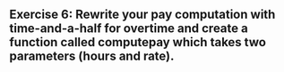 ## Exercise 6: Rewrite your pay computation with time-and-a-half for overtime and create a function called computepay which takes two parameters (hours and rate).